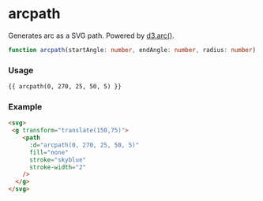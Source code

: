 # arcpath

Generates arc as a SVG path. Powered by [d3.arc()](https://github.com/d3/d3-shape#arcs).

```ts
function arcpath(startAngle: number, endAngle: number, radius: number): string;
```

### Usage

```md
{{ arcpath(0, 270, 25, 50, 5) }}
```

### Example

```md
<svg>
 <g transform="translate(150,75)">
    <path
      :d="arcpath(0, 270, 25, 50, 5)"
      fill="none"
      stroke="skyblue"
      stroke-width="2"
    />
  </g>
</svg>
```
